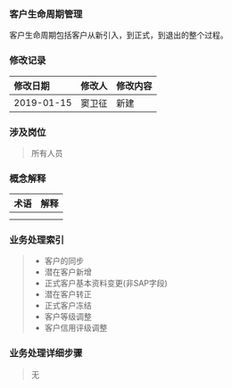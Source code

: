 ### 客户生命周期管理

客户生命周期包括客户从新引入，到正式，到退出的整个过程。

### 修改记录

| 修改日期 | 修改人 | 修改内容 |
| :--- | :--- | :--- |
| 2019-01-15 | 窦卫征 | 新建 |

### 涉及岗位

> 所有人员

### 概念解释

| 术语 | 解释 |
| :--- | :--- |
|  |  |
|  |  |

### 业务处理索引

> * 客户的同步
> * 潜在客户新增
> * 正式客户基本资料变更\(非SAP字段\)
> * 潜在客户转正
> * 正式客户冻结
> * 客户等级调整
> * 客户信用评级调整

### 业务处理详细步骤

> 无



